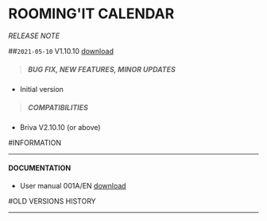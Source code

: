 # ROOMING'IT CALENDAR
*RELEASE NOTE*

##`2021-05-10` V1.10.10 [download](https://github.com/innes-labs/archives/blob/main/downloads/applets/connector-rooming_it-V1.10.10/delivery/roomingit-calendar-1.10.10.saz)
>##### **BUG FIX, NEW FEATURES, MINOR UPDATES**
- Initial version
>##### **COMPATIBILITIES**
- Briva V2.10.10 (or above)

#INFORMATION
***********************************************************************
#### **DOCUMENTATION**
- User manual 001A/EN [download](https://github.com/innes-labs/archives/blob/main/downloads/applets/connector-rooming_it-V1.10.10/delivery/rooming_it-calendar-user-manual-001A_en.pdf)

#OLD VERSIONS HISTORY
*********************************************************************************************************

